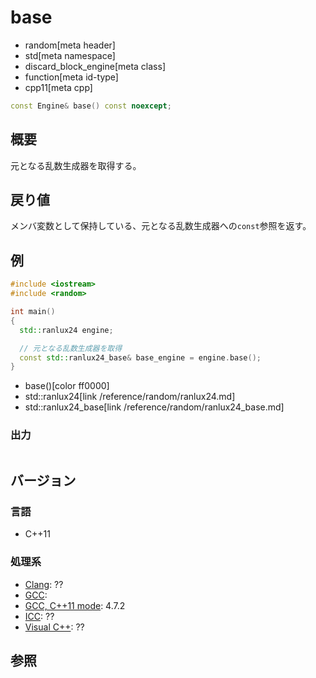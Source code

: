 # base
* random[meta header]
* std[meta namespace]
* discard_block_engine[meta class]
* function[meta id-type]
* cpp11[meta cpp]

```cpp
const Engine& base() const noexcept;
```

## 概要
元となる乱数生成器を取得する。


## 戻り値
メンバ変数として保持している、元となる乱数生成器への`const`参照を返す。


## 例
```cpp example
#include <iostream>
#include <random>

int main()
{
  std::ranlux24 engine;

  // 元となる乱数生成器を取得
  const std::ranlux24_base& base_engine = engine.base();
}
```
* base()[color ff0000]
* std::ranlux24[link /reference/random/ranlux24.md]
* std::ranlux24_base[link /reference/random/ranlux24_base.md]

### 出力
```
```

## バージョン
### 言語
- C++11

### 処理系
- [Clang](/implementation.md#clang): ??
- [GCC](/implementation.md#gcc): 
- [GCC, C++11 mode](/implementation.md#gcc): 4.7.2
- [ICC](/implementation.md#icc): ??
- [Visual C++](/implementation.md#visual_cpp): ??


## 参照


